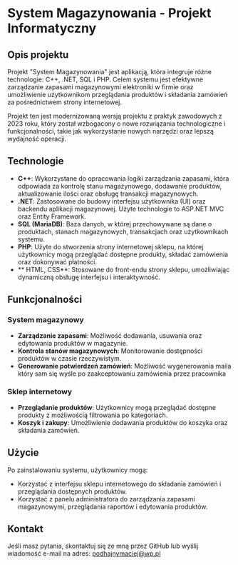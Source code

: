 # System Magazynowania - Projekt Informatyczny

## Opis projektu

Projekt "System Magazynowania" jest aplikacją, która integruje różne technologie: C++, .NET, SQL i PHP. Celem systemu jest efektywne zarządzanie zapasami magazynowymi elektroniki w firmie oraz umożliwienie użytkownikom przeglądania produktów i składania zamówień za pośrednictwem strony internetowej. 

Projekt ten jest modernizowaną wersją projektu z praktyk zawodowych z 2023 roku, który został wzbogacony o nowe rozwiązania technologiczne i funkcjonalności, takie jak wykorzystanie nowych narzędzi oraz lepszą wydajność operacji.

## Technologie

- **C++**: Wykorzystane do opracowania logiki zarządzania zapasami, która odpowiada za kontrolę stanu magazynowego, dodawanie produktów, aktualizowanie ilości oraz obsługę transakcji magazynowych.
- **.NET**: Zastosowane do budowy interfejsu użytkownika (UI) oraz backendu aplikacji magazynowej. Użyte technologie to ASP.NET MVC oraz Entity Framework.
- **SQL (MariaDB)**: Baza danych, w której przechowywane są dane o produktach, stanach magazynowych, transakcjach oraz użytkownikach systemu. 
- **PHP**: Użyte do stworzenia strony internetowej sklepu, na której użytkownicy mogą przeglądać dostępne produkty, składać zamówienia oraz dokonywać płatności.
- ** HTML, CSS**: Stosowane do front-endu strony sklepu, umożliwiając dynamiczną obsługę interfejsu i interaktywność.

## Funkcjonalności

### System magazynowy

- **Zarządzanie zapasami**: Możliwość dodawania, usuwania oraz edytowania produktów w magazynie.
- **Kontrola stanów magazynowych**: Monitorowanie dostępności produktów w czasie rzeczywistym.
- **Generowanie potwierdzeń zamówień**: Możliwość wygenerowania maila który sam się wyśle po zaakceptowaniu zamówienia przez pracownika 

### Sklep internetowy

- **Przeglądanie produktów**: Użytkownicy mogą przeglądać dostępne produkty z możliwością filtrowania po kategoriach.
- **Koszyk i zakupy**: Umożliwienie dodawania produktów do koszyka oraz składania zamówień.

## Użycie

Po zainstalowaniu systemu, użytkownicy mogą:
- Korzystać z interfejsu sklepu internetowego do składania zamówień i przeglądania dostępnych produktów.
- Korzystać z panelu administratora do zarządzania zapasami magazynowymi, przeglądania raportów i edytowania produktów.

## Kontakt

Jeśli masz pytania, skontaktuj się ze mną przez GitHub lub wyślij wiadomość e-mail na adres: podhajnymaciej@wp.pl
